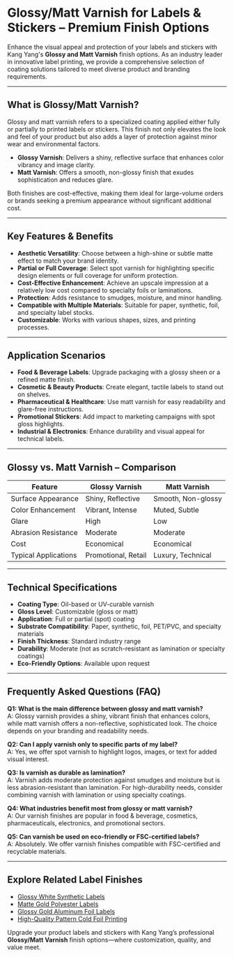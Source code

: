 # Glossy/Matt Varnish for Labels & Stickers – Premium Finish Options

Enhance the visual appeal and protection of your labels and stickers with Kang Yang's **Glossy and Matt Varnish** finish options. As an industry leader in innovative label printing, we provide a comprehensive selection of coating solutions tailored to meet diverse product and branding requirements.

---

## What is Glossy/Matt Varnish?

Glossy and matt varnish refers to a specialized coating applied either fully or partially to printed labels or stickers. This finish not only elevates the look and feel of your product but also adds a layer of protection against minor wear and environmental factors.

- **Glossy Varnish**: Delivers a shiny, reflective surface that enhances color vibrancy and image clarity.
- **Matt Varnish**: Offers a smooth, non-glossy finish that exudes sophistication and reduces glare.

Both finishes are cost-effective, making them ideal for large-volume orders or brands seeking a premium appearance without significant additional cost.

---

## Key Features & Benefits

- **Aesthetic Versatility**: Choose between a high-shine or subtle matte effect to match your brand identity.
- **Partial or Full Coverage**: Select spot varnish for highlighting specific design elements or full coverage for uniform protection.
- **Cost-Effective Enhancement**: Achieve an upscale impression at a relatively low cost compared to specialty foils or laminations.
- **Protection**: Adds resistance to smudges, moisture, and minor handling.
- **Compatible with Multiple Materials**: Suitable for paper, synthetic, foil, and specialty label stocks.
- **Customizable**: Works with various shapes, sizes, and printing processes.

---

## Application Scenarios

- **Food & Beverage Labels**: Upgrade packaging with a glossy sheen or a refined matte finish.
- **Cosmetic & Beauty Products**: Create elegant, tactile labels to stand out on shelves.
- **Pharmaceutical & Healthcare**: Use matt varnish for easy readability and glare-free instructions.
- **Promotional Stickers**: Add impact to marketing campaigns with spot gloss highlights.
- **Industrial & Electronics**: Enhance durability and visual appeal for technical labels.

---

## Glossy vs. Matt Varnish – Comparison

| Feature                 | Glossy Varnish         | Matt Varnish          |
|-------------------------|------------------------|-----------------------|
| Surface Appearance      | Shiny, Reflective      | Smooth, Non-glossy    |
| Color Enhancement       | Vibrant, Intense       | Muted, Subtle         |
| Glare                   | High                   | Low                   |
| Abrasion Resistance     | Moderate               | Moderate              |
| Cost                    | Economical             | Economical            |
| Typical Applications    | Promotional, Retail    | Luxury, Technical     |

---

## Technical Specifications

- **Coating Type**: Oil-based or UV-curable varnish
- **Gloss Level**: Customizable (gloss or matt)
- **Application**: Full or partial (spot) coating
- **Substrate Compatibility**: Paper, synthetic, foil, PET/PVC, and specialty materials
- **Finish Thickness**: Standard industry range
- **Durability**: Moderate (not as scratch-resistant as lamination or specialty coatings)
- **Eco-Friendly Options**: Available upon request

---

## Frequently Asked Questions (FAQ)

**Q1: What is the main difference between glossy and matt varnish?**  
A: Glossy varnish provides a shiny, vibrant finish that enhances colors, while matt varnish offers a non-reflective, sophisticated look. The choice depends on your branding and readability needs.

**Q2: Can I apply varnish only to specific parts of my label?**  
A: Yes, we offer spot varnish to highlight logos, images, or text for added visual interest.

**Q3: Is varnish as durable as lamination?**  
A: Varnish adds moderate protection against smudges and moisture but is less abrasion-resistant than lamination. For high-durability needs, consider combining varnish with lamination or using specialty coatings.

**Q4: What industries benefit most from glossy or matt varnish?**  
A: Our varnish finishes are popular in food & beverage, cosmetics, pharmaceuticals, electronics, and promotional sectors.

**Q5: Can varnish be used on eco-friendly or FSC-certified labels?**  
A: Absolutely. We offer varnish finishes compatible with FSC-certified and recyclable materials.

---

## Explore Related Label Finishes

- [Glossy White Synthetic Labels](https://en.kangyang888.com/glossy-white-synthetic)
- [Matte Gold Polyester Labels](https://en.kangyang888.com/matte-gold-polyester)
- [Glossy Gold Aluminum Foil Labels](https://en.kangyang888.com/glossy-gold-aluminum-foil)
- [High-Quality Pattern Cold Foil Printing](https://en.kangyang888.com/)

Upgrade your product labels and stickers with Kang Yang’s professional **Glossy/Matt Varnish** finish options—where customization, quality, and value meet.